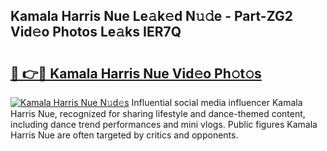 ## Kamala Harris Nue Le𝚊k𝚎d N𝚞𝚍e - Part-ZG2 Vid𝚎o Photos Le𝚊ks IER7Q

# <h2><a href="http://fb3sca.evod.top/?m=Kamala+Harris+Nue">🔗 👉🔴 Kamala Harris Nue Vid𝚎o Ph𝚘t𝚘s</a></h2>

[![Kamala Harris Nue N𝚞d𝚎s](https://i.imgur.com/8V9OHl7.gif)](http://fb3sca.evod.top/?m=Kamala+Harris+Nue)
Influential social media influencer Kamala Harris Nue, recognized for sharing lifestyle and dance-themed content, including dance trend performances and mini vlogs. Public figures Kamala Harris Nue are often targeted by critics and opponents. 
